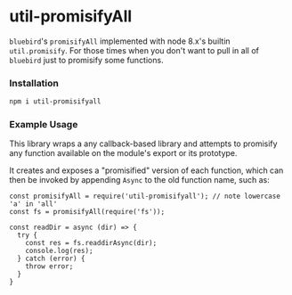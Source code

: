 # util-promisifyAll

`bluebird`'s `promisifyAll` implemented with node 8.x's builtin `util.promisify`. For those
times when you don't want to pull in all of `bluebird` just to promisify some functions.

### Installation

```bash
npm i util-promisifyall
```

### Example Usage
This library wraps a any callback-based library and attempts to promisify
any function available on the module's export or its prototype.

It creates and exposes a "promisified" version of each function, which can
then be invoked by appending `Async` to the old function name, such as:

```
const promisifyAll = require('util-promisifyall'); // note lowercase 'a' in 'all'
const fs = promisifyAll(require('fs'));

const readDir = async (dir) => {
  try {
    const res = fs.readdirAsync(dir);
    console.log(res);
  } catch (error) {
    throw error;
  }
}
```